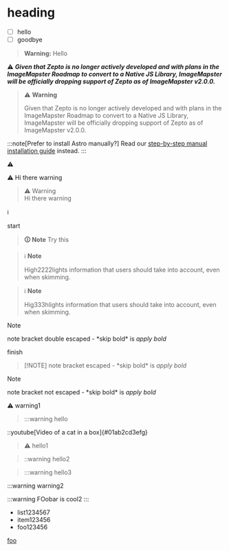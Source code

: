 # heading

- [ ] hello
- [ ] goodbye

> **Warning:**
Hello

:warning: **_Given that Zepto is no longer actively developed and with plans in the ImageMapster Roadmap to convert to a Native JS Library, ImageMapster will be officially dropping support of Zepto as of ImageMapster v2.0.0._**

> ⚠️ **Warning**
> 
> Given that Zepto is no longer actively developed and with plans in the ImageMapster Roadmap to convert to a Native JS Library, ImageMapster will be officially dropping support of Zepto as of ImageMapster v2.0.0.

:::note[Prefer to install Astro manually?]
Read our [step-by-step manual installation guide](/en/install/manual/) instead.
:::

⚠️

:warning: Hi there warning

> :warning: Warning\
> Hi there warning

ℹ️

start

> **🛈 Note**
> Try this

> ℹ️ **Note**
>
> High2222lights information that users should take into account, even when skimming.

> :information_source: **Note**
> 
> Hig333hlights information that users should take into account, even when skimming.

> [!NOTE]
> note bracket double escaped - \*skip bold\* is *apply bold*

finish

> \[!NOTE]
> note bracket escaped - \*skip bold\* is *apply bold*

> [!NOTE]
> note bracket not escaped - \*skip bold\* is *apply bold*

:warning: warning1

> :::warning hello

::youtube[Video of a cat in a box]{#01ab2cd3efg}

> :warning: hello1

> ::warning hello2

> :::warning hello3


:::warning warning2

:::warning
FOobar is cool2
:::

- list1234567
- item123456
- foo123456

[foo](https://www.me.com?foo=a&b=bar)
